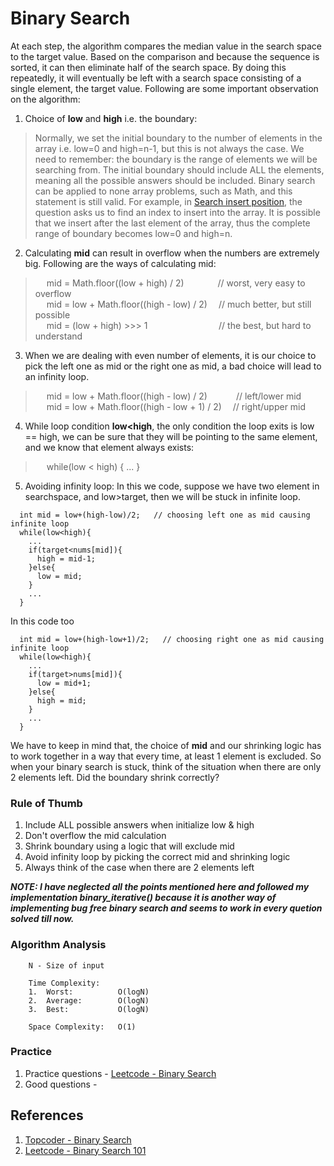 # Binary Search
At each step, the algorithm compares the median value in the search space to the target value. Based on the comparison and because the sequence is sorted, it can then eliminate half of the search space. By doing this repeatedly, it will eventually be left with a search space consisting of a single element, the target value. Following are some important observation on the algorithm:
1. Choice of **low** and **high** i.e. the boundary:
> Normally, we set the initial boundary to the number of elements in the array i.e. low=0 and high=n-1, but this is not always the case. We need to remember: the boundary is the range of elements we will be searching from. The initial boundary should include ALL the elements, meaning all the possible answers should be included. Binary search can be applied to none array problems, such as Math, and this statement is still valid. For example, in [Search insert position](https://leetcode.com/problems/search-insert-position/), the question asks us to find an index to insert into the array. It is possible that we insert after the last element of the array, thus the complete range of boundary becomes low=0 and high=n.

2. Calculating **mid** can result in overflow when the numbers are extremely big. Following are the ways of calculating mid:
> &emsp; mid = Math.floor((low + high) / 2)         &nbsp;&nbsp;&emsp;&emsp;&emsp;// worst, very easy to overflow <br>
  &emsp; mid = low + Math.floor((high - low) / 2)   &emsp;// much better, but still possible <br>
  &emsp; mid = (low + high) >>> 1                   &emsp;&nbsp;&nbsp;&emsp;&emsp;&emsp;&emsp;&emsp;&emsp;&nbsp;// the best, but hard to understand <br>

3. When we are dealing with even number of elements, it is our choice to pick the left one as mid or the right one as mid, a bad choice will lead to an infinity loop.
> &emsp; mid = low + Math.floor((high - low) / 2)        &emsp;&emsp;&emsp;// left/lower mid   <br>
  &emsp; mid = low + Math.floor((high - low + 1) / 2)    &emsp;// right/upper mid  <br>
  
4. While loop condition **low<high**, the only condition the loop exits is low == high, we can be sure that they will be pointing to the same element, and we know that element always exists:
> &emsp; while(low < high) { ... }

5. Avoiding infinity loop:
In this we code, suppose we have two element in searchspace, and low>target, then we will be stuck in infinite loop.

```
  int mid = low+(high-low)/2;   // choosing left one as mid causing infinite loop
  while(low<high){
    ...
    if(target<nums[mid]){
      high = mid-1;
    }else{
      low = mid;
    }
    ...
  }
```

In this code too
```
  int mid = low+(high-low+1)/2;   // choosing right one as mid causing infinite loop
  while(low<high){
    ...
    if(target>nums[mid]){
      low = mid+1;
    }else{
      high = mid;
    }
    ...
  }
```
We have to keep in mind that, the choice of **mid** and our shrinking logic has to work together in a way that every time, at least 1 element is excluded. So when your binary search is stuck, think of the situation when there are only 2 elements left. Did the boundary shrink correctly?

### Rule of Thumb
1. Include ALL possible answers when initialize low & high
2. Don't overflow the mid calculation
3. Shrink boundary using a logic that will exclude mid
4. Avoid infinity loop by picking the correct mid and shrinking logic
5. Always think of the case when there are 2 elements left

***NOTE: I have neglected all the points mentioned here and followed my implementation binary_iterative() because it is another way of implementing bug free  binary search and seems to work in every quetion solved till now.***

### Algorithm Analysis
```
    N - Size of input

    Time Complexity:   
    1.  Worst:          O(logN)
    2.  Average:        O(logN)
    3.  Best:           O(logN)

    Space Complexity:   O(1)
```

### Practice
1. Practice questions - [Leetcode - Binary Search](https://leetcode.com/tag/binary-search/)
2. Good questions     -  

## References
1. [Topcoder - Binary Search](https://www.topcoder.com/thrive/articles/Binary%20Search)
2. [Leetcode - Binary Search 101](https://leetcode.com/problems/binary-search/discuss/423162/Binary-Search-101-The-Ultimate-Binary-Search-Handbook)
